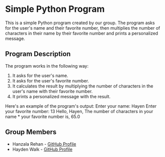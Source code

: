 # Simple Python Program

This is a simple Python program created by our group. The program asks for the user's name and their favorite number, then multiplies the number of characters in their name by their favorite number and prints a personalized message.

## Program Description

The program works in the following way:

1. It asks for the user's name.
2. It asks for the user's favorite number.
3. It calculates the result by multiplying the number of characters in the user's name with their favorite number.
4. It prints a personalized message with the result.

Here's an example of the program's output:
Enter your name: Hayen Enter your favorite number: 13 Hello, Hayen, The number of characters in your name * your favorite number is, 65.0



## Group Members

- Hanzala Rehan - [GitHub Profile](https://github.com/Hanzalar)
- Hayden Walk - [GitHub Profile](https://github.com/HWalk59)
